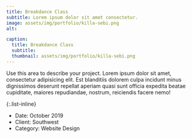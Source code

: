 ```yaml
---
title: Breakdance Class
subtitle: Lorem ipsum dolor sit amet consectetur.
image: assets/img/portfolio/killa-sebi.png
alt:

caption:
  title: Breakdance Class
  subtitle:
  thumbnail: assets/img/portfolio/killa-sebi.png
---
```

Use this area to describe your project. Lorem ipsum dolor sit amet, consectetur adipisicing elit. Est blanditiis dolorem culpa incidunt minus dignissimos deserunt repellat aperiam quasi sunt officia expedita beatae cupiditate, maiores repudiandae, nostrum, reiciendis facere nemo!

{:.list-inline}
- Date: October 2019
- Client: Southwest
- Category: Website Design
